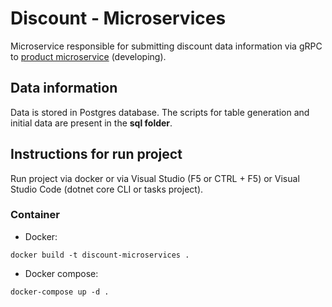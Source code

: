 # Discount - Microservices

Microservice responsible for submitting discount data information via gRPC to [product microservice](https://github.com/yagoluiz/product-microservices) (developing).

## Data information

Data is stored in Postgres database. The scripts for table generation and initial data are present in the **sql folder**.

## Instructions for run project

Run project via docker or via Visual Studio (F5 or CTRL + F5) or Visual Studio Code (dotnet core CLI or tasks project).

### Container

* Docker:

`docker build -t discount-microservices .`

* Docker compose:

`docker-compose up -d .`